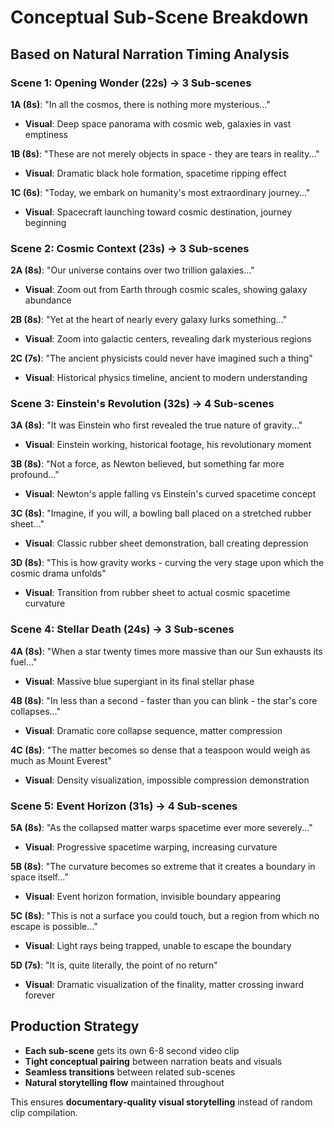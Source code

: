 # Conceptual Sub-Scene Breakdown
## Based on Natural Narration Timing Analysis

### Scene 1: Opening Wonder (22s) → 3 Sub-scenes
**1A (8s)**: "In all the cosmos, there is nothing more mysterious..."
- **Visual**: Deep space panorama with cosmic web, galaxies in vast emptiness

**1B (8s)**: "These are not merely objects in space - they are tears in reality..."
- **Visual**: Dramatic black hole formation, spacetime ripping effect

**1C (6s)**: "Today, we embark on humanity's most extraordinary journey..."
- **Visual**: Spacecraft launching toward cosmic destination, journey beginning

### Scene 2: Cosmic Context (23s) → 3 Sub-scenes
**2A (8s)**: "Our universe contains over two trillion galaxies..."
- **Visual**: Zoom out from Earth through cosmic scales, showing galaxy abundance

**2B (8s)**: "Yet at the heart of nearly every galaxy lurks something..."
- **Visual**: Zoom into galactic centers, revealing dark mysterious regions

**2C (7s)**: "The ancient physicists could never have imagined such a thing"
- **Visual**: Historical physics timeline, ancient to modern understanding

### Scene 3: Einstein's Revolution (32s) → 4 Sub-scenes
**3A (8s)**: "It was Einstein who first revealed the true nature of gravity..."
- **Visual**: Einstein working, historical footage, his revolutionary moment

**3B (8s)**: "Not a force, as Newton believed, but something far more profound..."
- **Visual**: Newton's apple falling vs Einstein's curved spacetime concept

**3C (8s)**: "Imagine, if you will, a bowling ball placed on a stretched rubber sheet..."
- **Visual**: Classic rubber sheet demonstration, ball creating depression

**3D (8s)**: "This is how gravity works - curving the very stage upon which the cosmic drama unfolds"
- **Visual**: Transition from rubber sheet to actual cosmic spacetime curvature

### Scene 4: Stellar Death (24s) → 3 Sub-scenes
**4A (8s)**: "When a star twenty times more massive than our Sun exhausts its fuel..."
- **Visual**: Massive blue supergiant in its final stellar phase

**4B (8s)**: "In less than a second - faster than you can blink - the star's core collapses..."
- **Visual**: Dramatic core collapse sequence, matter compression

**4C (8s)**: "The matter becomes so dense that a teaspoon would weigh as much as Mount Everest"
- **Visual**: Density visualization, impossible compression demonstration

### Scene 5: Event Horizon (31s) → 4 Sub-scenes
**5A (8s)**: "As the collapsed matter warps spacetime ever more severely..."
- **Visual**: Progressive spacetime warping, increasing curvature

**5B (8s)**: "The curvature becomes so extreme that it creates a boundary in space itself..."
- **Visual**: Event horizon formation, invisible boundary appearing

**5C (8s)**: "This is not a surface you could touch, but a region from which no escape is possible..."
- **Visual**: Light rays being trapped, unable to escape the boundary

**5D (7s)**: "It is, quite literally, the point of no return"
- **Visual**: Dramatic visualization of the finality, matter crossing inward forever

## Production Strategy
- **Each sub-scene** gets its own 6-8 second video clip
- **Tight conceptual pairing** between narration beats and visuals
- **Seamless transitions** between related sub-scenes
- **Natural storytelling flow** maintained throughout

This ensures **documentary-quality visual storytelling** instead of random clip compilation.